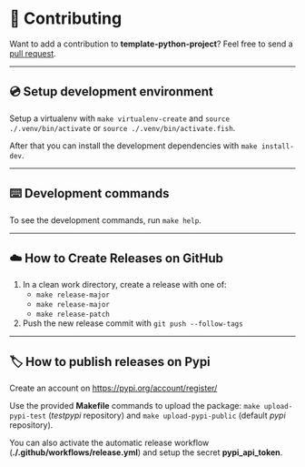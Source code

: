# 👥 Contributing

Want to add a contribution to **template-python-project**? Feel free to send a [pull request](https://github.com/leahevy/template-python-project/compare).

---

## 💿 Setup development environment

Setup a virtualenv with `make virtualenv-create` and `source ./.venv/bin/activate` or `source ./.venv/bin/activate.fish`.

After that you can install the development dependencies with `make install-dev`.

---

## ⌨️ Development commands

To see the development commands, run `make help`.

---

## ☁️ How to Create Releases on GitHub

1. In a clean work directory, create a release with one of:
    - `make release-major`
    - `make release-major`
    - `make release-patch`
2. Push the new release commit with `git push --follow-tags`

---

## 🏷 How to publish releases on Pypi

Create an account on <https://pypi.org/account/register/>

Use the provided **Makefile** commands to upload the package: `make upload-pypi-test` (*testpypi* repository) and `make upload-pypi-public` (default *pypi* repository).

You can also activate the automatic release workflow (**./.github/workflows/release.yml**) and setup the secret **pypi_api_token**.
